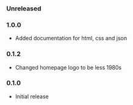 ### Unreleased

### 1.0.0

- Added documentation for html, css and json

### 0.1.2

- Changed homepage logo to be less 1980s

### 0.1.0

- Initial release
